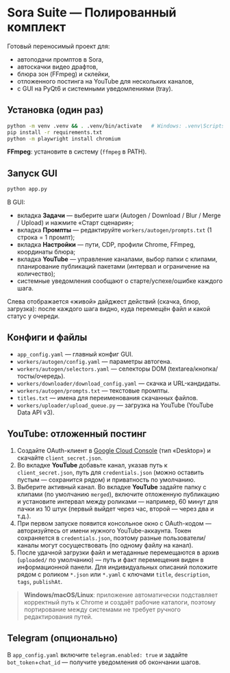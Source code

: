 # Sora Suite — Полированный комплект

Готовый переносимый проект для:
- автоподачи промптов в Sora,
- автоскачки видео драфтов,
- блюра зон (FFmpeg) и склейки,
- отложенного постинга на YouTube для нескольких каналов,
- с GUI на PyQt6 и системными уведомлениями (tray).

## Установка (один раз)

```bash
python -m venv .venv && . .venv/bin/activate   # Windows: .venv\Scripts\activate
pip install -r requirements.txt
python -m playwright install chromium
```

**FFmpeg**: установите в систему (`ffmpeg` в PATH).

## Запуск GUI

```bash
python app.py
```

В GUI:
- вкладка **Задачи** — выберите шаги (Autogen / Download / Blur / Merge / Upload) и нажмите «Старт сценария»;
- вкладка **Промпты** — редактируйте `workers/autogen/prompts.txt` (1 строка = 1 промпт);
- вкладка **Настройки** — пути, CDP, профили Chrome, FFmpeg, координаты блюра;
- вкладка **YouTube** — управление каналами, выбор папки с клипами, планирование публикаций пакетами (интервал и ограничение на количество);
- системные уведомления сообщают о старте/успехе/ошибке каждого шага.

Слева отображается «живой» дайджест действий (скачка, блюр, загрузка): после каждого шага видно, куда перемещён файл и какой статус у очереди.

## Конфиги и файлы

- `app_config.yaml` — главный конфиг GUI.
- `workers/autogen/config.yaml` — параметры автогена.
- `workers/autogen/selectors.yaml` — селекторы DOM (textarea/кнопка/тосты/очередь).
- `workers/downloader/download_config.yaml` — скачка и URL-кандидаты.
- `workers/autogen/prompts.txt` — текстовые промпты.
- `titles.txt` — имена для переименования скачанных файлов.
- `workers/uploader/upload_queue.py` — загрузка на YouTube (YouTube Data API v3).

## YouTube: отложенный постинг

1. Создайте OAuth-клиент в [Google Cloud Console](https://console.cloud.google.com/) (тип «Desktop») и скачайте `client_secret.json`.
2. Во вкладке **YouTube** добавьте канал, указав путь к `client_secret.json`, путь для `credentials.json` (можно оставить пустым — сохранится рядом) и приватность по умолчанию.
3. Выберите активный канал. Во вкладке **YouTube** задайте папку с клипами (по умолчанию `merged`), включите отложенную публикацию и установите интервал между роликами — например, 60 минут для пачки из 10 штук (первый выйдет через час, второй — через два и т.д.).
4. При первом запуске появится консольное окно с OAuth-кодом — авторизуйтесь от имени нужного YouTube-аккаунта. Токен сохраняется в `credentials.json`, поэтому разные пользователи/каналы могут сосуществовать (по одному файлу на канал).
5. После удачной загрузки файл и метаданные перемещаются в архив (`uploaded/` по умолчанию) — путь и факт перемещения виден в информационной панели. Для индивидуальных описаний положите рядом с роликом `*.json` или `*.yaml` с ключами `title`, `description`, `tags`, `publishAt`.

> **Windows/macOS/Linux**: приложение автоматически подставляет корректный путь к Chrome и создаёт рабочие каталоги, поэтому портирование между системами не требует ручного редактирования путей.

## Telegram (опционально)
В `app_config.yaml` включите `telegram.enabled: true` и задайте `bot_token`+`chat_id` — получите уведомления об окончании шагов.

